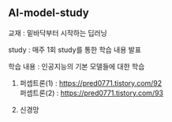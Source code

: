 ## AI-model-study
교재 : 밑바닥부터 시작하는 딥러닝

study : 매주 1회 study를 통한 학습 내용 발표

학습 내용 : 인공지능의 기본 모델들에 대한 학습

1. 퍼셉트론(1) : https://pred0771.tistory.com/92    
퍼셉트론(2) : https://pred0771.tistory.com/93

2. 신경망
